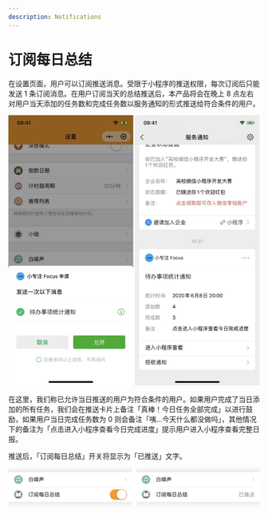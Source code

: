 ```yaml
---
description: Notifications
---
```


# 订阅每日总结

在设置页面，用户可以订阅推送消息。受限于小程序的推送权限，每次订阅后只能发送 1 条订阅消息。在用户订阅当天的总结推送后，本产品将会在晚上 8 点左右对用户当天添加的任务数和完成任务数以服务通知的形式推送给符合条件的用户。

![订阅任务完成情况推送](<../../.gitbook/assets/image (4).png>)

在这里，我们称已允许当日推送的用户为符合条件的用户。如果用户完成了当日添加的所有任务，我们会在推送卡片上备注「真棒！今日任务全部完成」以进行鼓励，如果用户当日完成任务数为 0 则会备注「咦…今天什么都没做吗」，其他情况下的备注为「点击进入小程序查看今日完成进度」提示用户进入小程序查看完整日报。

推送后，「订阅每日总结」开关将显示为「已推送」文字。

![推送消息发送前后对比](<../../.gitbook/assets/image (21).png>)
